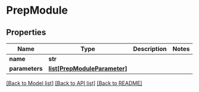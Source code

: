 # PrepModule

## Properties
Name | Type | Description | Notes
------------ | ------------- | ------------- | -------------
**name** | **str** |  | 
**parameters** | [**list[PrepModuleParameter]**](PrepModuleParameter.md) |  | 

[[Back to Model list]](../README.md#documentation-for-models) [[Back to API list]](../README.md#documentation-for-api-endpoints) [[Back to README]](../README.md)

